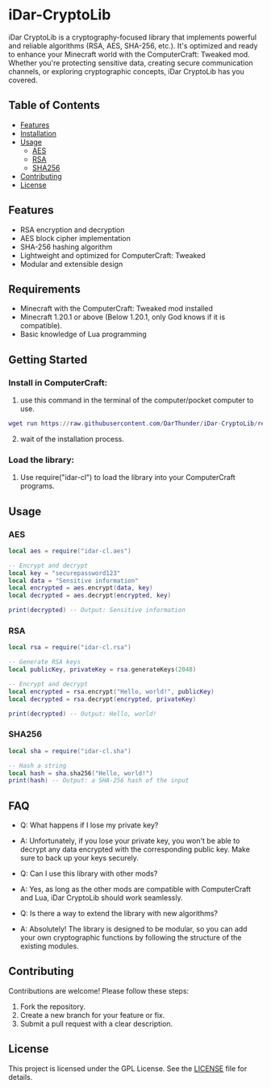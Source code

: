 # iDar-CryptoLib

iDar CryptoLib is a cryptography-focused library that implements powerful and reliable algorithms (RSA, AES, SHA-256, etc.). It's optimized and ready to enhance your Minecraft world with the ComputerCraft: Tweaked mod. Whether you're protecting sensitive data, creating secure communication channels, or exploring cryptographic concepts, iDar CryptoLib has you covered.

## Table of Contents
- [Features](#features)
- [Installation](#installation)
- [Usage](#usage)
  - [AES](#aes)
  - [RSA](#rsa)
  - [SHA256](#sha256)
- [Contributing](#contributing)
- [License](#license)

## Features
- RSA encryption and decryption
- AES block cipher implementation
- SHA-256 hashing algorithm
- Lightweight and optimized for ComputerCraft: Tweaked
- Modular and extensible design

## Requirements
- Minecraft with the ComputerCraft: Tweaked mod installed
- Minecraft 1.20.1 or above (Below 1.20.1, only God knows if it is compatible).
- Basic knowledge of Lua programming

## Getting Started
### Install in ComputerCraft:
  1. use this command in the terminal of the computer/pocket computer to use.
```lua
wget run https://raw.githubusercontent.com/DarThunder/iDar-CryptoLib/refs/heads/main/installer.lua
```
  2. wait of the installation process.

### Load the library:
  1. Use require("idar-cl") to load the library into your ComputerCraft programs.

## Usage
### AES
```lua
local aes = require("idar-cl.aes")

-- Encrypt and decrypt
local key = "securepassword123"
local data = "Sensitive information"
local encrypted = aes.encrypt(data, key)
local decrypted = aes.decrypt(encrypted, key)

print(decrypted) -- Output: Sensitive information
```
### RSA
```lua
local rsa = require("idar-cl.rsa")

-- Generate RSA keys
local publicKey, privateKey = rsa.generateKeys(2048)

-- Encrypt and decrypt
local encrypted = rsa.encrypt("Hello, world!", publicKey)
local decrypted = rsa.decrypt(encrypted, privateKey)

print(decrypted) -- Output: Hello, world!
```
### SHA256
```lua
local sha = require("idar-cl.sha")

-- Hash a string
local hash = sha.sha256("Hello, world!")
print(hash) -- Output: a SHA-256 hash of the input
```
## FAQ

- Q: What happens if I lose my private key?
- A: Unfortunately, if you lose your private key, you won't be able to decrypt any data encrypted with the corresponding public key. Make sure to back up your keys securely.

- Q: Can I use this library with other mods?
- A: Yes, as long as the other mods are compatible with ComputerCraft and Lua, iDar CryptoLib should work seamlessly.

- Q: Is there a way to extend the library with new algorithms?
- A: Absolutely! The library is designed to be modular, so you can add your own cryptographic functions by following the structure of the existing modules.

## Contributing
Contributions are welcome! Please follow these steps:

1. Fork the repository.
2. Create a new branch for your feature or fix.
3. Submit a pull request with a clear description.

## License
This project is licensed under the GPL License. See the [LICENSE](LICENSE) file for details.
